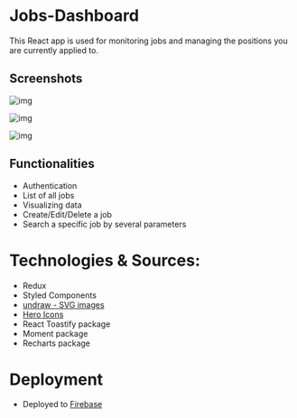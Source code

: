 # Jobs-Dashboard
This React app is used for monitoring jobs and managing the positions you are currently applied to.

## Screenshots
![img](https://i.postimg.cc/FFf03wXb/main-jobs.png)


![img](https://i.postimg.cc/7Z6G0YhZ/graph-job.png)


![img](https://i.postimg.cc/tJP1wQ9L/jobs-dash-img.png)

## Functionalities
- Authentication
- List of all jobs
- Visualizing data 
- Create/Edit/Delete a job
- Search a specific job by several parameters


# Technologies & Sources:
- Redux
- Styled Components
- [undraw - SVG images ](https://undraw.co/ )
- [Hero Icons](https://heroicons.com/)
- React Toastify package
- Moment package
- Recharts package


# Deployment
- Deployed to [Firebase](https://firebase.google.com/)
